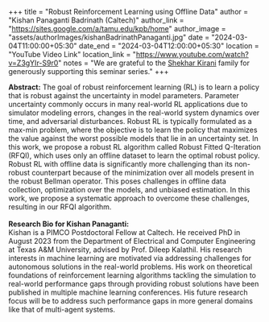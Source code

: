 +++
title = "Robust Reinforcement Learning using Offline Data"
author = "Kishan Panaganti Badrinath (Caltech)"
author_link = "https://sites.google.com/a/tamu.edu/kpb/home"
author_image = "assets/authorImages/kishanBadrinathPanaganti.jpg"
date = "2024-03-04T11:00:00+05:30"
date_end = "2024-03-04T12:00:00+05:30"
location = "YouTube Video Link"
location_link = "https://www.youtube.com/watch?v=Z3gYIr-S9r0"
notes = "We are grateful to the <a href = "https://www.accel.com/people/shekhar-kirani" target= "_blank">Shekhar Kirani</a> family for generously supporting this seminar series."
+++

<b>Abstract:</b>
The goal of robust reinforcement learning (RL) is to learn a policy that 
is robust against the uncertainty in model parameters. Parameter uncertainty 
commonly occurs in many real-world RL applications due to simulator 
modeling errors, changes in the real-world system dynamics over time, 
and adversarial disturbances. Robust RL is typically formulated as a 
max-min problem, where the objective is to learn the policy that maximizes 
the value against the worst possible models that lie in an uncertainty set. 
In this work, we propose a robust RL algorithm called Robust Fitted 
Q-Iteration (RFQI), which uses only an offline dataset to learn the 
optimal robust policy. Robust RL with offline data is significantly more 
challenging than its non-robust counterpart because of the minimization over 
all models present in the robust Bellman operator. This poses challenges in 
offline data collection, optimization over the models, and unbiased 
estimation. In this work, we propose a systematic approach to overcome 
these challenges, resulting in our RFQI algorithm.
<br><br>
<b>Research Bio for Kishan Panaganti:</b>
<br>
Kishan is a PIMCO Postdoctoral Fellow at Caltech. He received PhD in 
August 2023 from the Department of Electrical and Computer Engineering 
at Texas A&M University, advised by Prof. Dileep Kalathil. His research 
interests in machine learning are motivated via addressing challenges 
for autonomous solutions in the real-world problems. His work on 
theoretical foundations of reinforcement learning algorithms tackling 
the simulation to real-world performance gaps through providing robust 
solutions have been published in multiple machine learning conferences. 
His future research focus will be to address such performance gaps in 
more general domains like that of multi-agent systems.